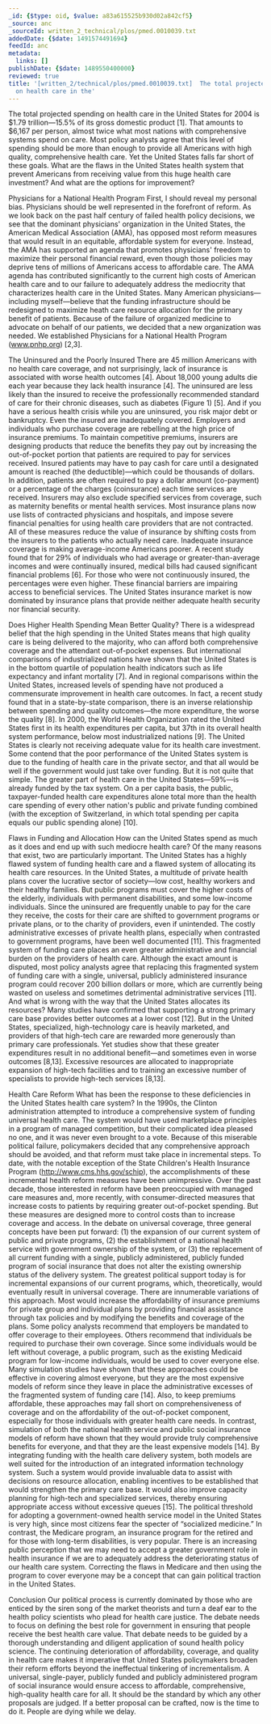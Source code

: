 ```yaml
---
_id: {$type: oid, $value: a83a615525b930d02a842cf5}
_source: anc
_sourceId: written_2_technical/plos/pmed.0010039.txt
addedDate: {$date: 1491574491694}
feedId: anc
metadata:
  links: []
publishDate: {$date: 1489550400000}
reviewed: true
title: '[written_2/technical/plos/pmed.0010039.txt]  The total projected spending
  on health care in the'
---
```

The total projected spending on health care in the <geo  id='6252001'>United States</geo> for 2004 is $1.79
trillion—15.5% of its gross domestic product [1]. That amounts to $6,167 per person, almost
twice what most nations with comprehensive systems spend on care. Most policy analysts
agree that this level of spending should be more than enough to provide all Americans with
high quality, comprehensive health care. Yet the <geo  id='6252001'>United States</geo> falls far short of these
goals. What are the flaws in the <geo  id='6252001'>United States</geo> health system that prevent Americans from
receiving value from this huge health care investment? And what are the options for
improvement?


Physicians for a National Health Program
First, I should reveal my personal bias. Physicians should be well represented in the
forefront of reform. As we look back on the past half century of failed health policy
decisions, we see that the dominant physicians&#x27; organization in the <geo  id='6252001'>United States</geo>, the
American Medical Association (AMA), has opposed most reform measures that would result in
an equitable, affordable system for everyone. Instead, the AMA has supported an agenda that
promotes physicians&#x27; freedom to maximize their personal financial reward, even though those
policies may deprive tens of millions of Americans access to affordable care. The AMA
agenda has contributed significantly to the current high costs of American health care and
to our failure to adequately address the mediocrity that characterizes health care in the
<geo  id='6252001'>United States</geo>.
Many American physicians—including myself—believe that the funding infrastructure should
be redesigned to maximize heath care resource allocation for the primary benefit of
patients. Because of the failure of organized medicine to advocate on behalf of our
patients, we decided that a new organization was needed. We established Physicians for a
National Health Program (www.pnhp.org) [2,3].


The Uninsured and the Poorly Insured
There are 45 million Americans with no health care coverage, and not surprisingly, lack
of insurance is associated with worse health outcomes [4]. About 18,000 young adults die
each year because they lack health insurance [4]. The uninsured are less likely than the
insured to receive the professionally recommended standard of care for their chronic
diseases, such as diabetes (Figure 1) [5]. And if you have a serious health crisis while
you are uninsured, you risk major debt or bankruptcy.
Even the insured are inadequately covered. Employers and individuals who purchase
coverage are rebelling at the high price of insurance premiums. To maintain competitive
premiums, insurers are designing products that reduce the benefits they pay out by
increasing the out-of-pocket portion that patients are required to pay for services
received. Insured patients may have to pay cash for care until a designated amount is
reached (the deductible)—which could be thousands of dollars. In addition, patients are
often required to pay a dollar amount (co-payment) or a percentage of the charges
(coinsurance) each time services are received.
Insurers may also exclude specified services from coverage, such as maternity benefits
or mental health services. Most insurance plans now use lists of contracted physicians and
hospitals, and impose severe financial penalties for using health care providers that are
not contracted. All of these measures reduce the value of insurance by shifting costs from
the insurers to the patients who actually need care.
Inadequate insurance coverage is making average-income Americans poorer. A recent study
found that for 29% of individuals who had average or greater-than-average incomes and were
continually insured, medical bills had caused significant financial problems [6]. For those
who were not continuously insured, the percentages were even higher. These financial
barriers are impairing access to beneficial services. The <geo  id='6252001'>United States</geo> insurance market is
now dominated by insurance plans that provide neither adequate health security nor
financial security.


Does Higher Health Spending Mean Better Quality?
There is a widespread belief that the high spending in the <geo  id='6252001'>United States</geo> means that high
quality care is being delivered to the majority, who can afford both comprehensive coverage
and the attendant out-of-pocket expenses. But international comparisons of industrialized
nations have shown that the <geo  id='6252001'>United States</geo> is in the bottom quartile of population health
indicators such as life expectancy and infant mortality [7]. And in regional comparisons
within the <geo  id='6252001'>United States</geo>, increased levels of spending have not produced a commensurate
improvement in health care outcomes. In fact, a recent study found that in a state-by-state
comparison, there is an inverse relationship between spending and quality outcomes—the more
expenditure, the worse the quality [8].
In 2000, the World Health Organization rated the <geo  id='6252001'>United States</geo> first in its health
expenditures per capita, but 37th in its overall health system performance, below most
industrialized nations [9]. The <geo  id='6252001'>United States</geo> is clearly not receiving adequate value for
its health care investment.
Some contend that the poor performance of the <geo  id='6252001'>United States</geo> system is due to the funding
of health care in the private sector, and that all would be well if the government would
just take over funding. But it is not quite that simple. The greater part of health care in
the United States—59%—is already funded by the tax system. On a per capita basis, the
public, taxpayer-funded health care expenditures alone total more than the health care
spending of every other nation&#x27;s public and private funding combined (with the exception of
<geo  id='2658434'>Switzerland</geo>, in which total spending per capita equals our public spending alone) [10].


Flaws in Funding and Allocation
How can the <geo  id='6252001'>United States</geo> spend as much as it does and end up with such mediocre health
care? Of the many reasons that exist, two are particularly important. The <geo  id='6252001'>United States</geo> has
a highly flawed system of funding health care and a flawed system of allocating its health
care resources.
In the <geo  id='6252001'>United States</geo>, a multitude of private health plans cover the lucrative sector of
society—low cost, healthy workers and their healthy families. But public programs must
cover the higher costs of the elderly, individuals with permanent disabilities, and some
low-income individuals. Since the uninsured are frequently unable to pay for the care they
receive, the costs for their care are shifted to government programs or private plans, or
to the charity of providers, even if unintended. The costly administrative excesses of
private health plans, especially when contrasted to government programs, have been well
documented [11]. This fragmented system of funding care places an even greater
administrative and financial burden on the providers of health care. Although the exact
amount is disputed, most policy analysts agree that replacing this fragmented system of
funding care with a single, universal, publicly administered insurance program could
recover 200 billion dollars or more, which are currently being wasted on useless and
sometimes detrimental administrative services [11].
And what is wrong with the way that the <geo  id='6252001'>United States</geo> allocates its resources? Many
studies have confirmed that supporting a strong primary care base provides better outcomes
at a lower cost [12]. But in the <geo  id='6252001'>United States</geo>, specialized, high-technology care is
heavily marketed, and providers of that high-tech care are rewarded more generously than
primary care professionals. Yet studies show that these greater expenditures result in no
additional benefit—and sometimes even in worse outcomes [8,13]. Excessive resources are
allocated to inappropriate expansion of high-tech facilities and to training an excessive
number of specialists to provide high-tech services [8,13].


Health Care Reform
What has been the response to these deficiencies in the <geo  id='6252001'>United States</geo> health care
system? In the 1990s, the Clinton administration attempted to introduce a comprehensive
system of funding universal health care. The system would have used marketplace principles
in a program of managed competition, but their complicated idea pleased no one, and it was
never even brought to a vote. Because of this miserable political failure, policymakers
decided that any comprehensive approach should be avoided, and that reform must take place
in incremental steps. To date, with the notable exception of the State Children&#x27;s Health
Insurance Program (http://www.cms.hhs.gov/schip), the accomplishments of these incremental
health reform measures have been unimpressive.
Over the past decade, those interested in reform have been preoccupied with managed care
measures and, more recently, with consumer-directed measures that increase costs to
patients by requiring greater out-of-pocket spending. But these measures are designed more
to control costs than to increase coverage and access. In the debate on universal coverage,
three general concepts have been put forward: (1) the expansion of our current system of
public and private programs, (2) the establishment of a national health service with
government ownership of the system, or (3) the replacement of all current funding with a
single, publicly administered, publicly funded program of social insurance that does not
alter the existing ownership status of the delivery system.
The greatest political support today is for incremental expansions of our current
programs, which, theoretically, would eventually result in universal coverage. There are
innumerable variations of this approach. Most would increase the affordability of insurance
premiums for private group and individual plans by providing financial assistance through
tax policies and by modifying the benefits and coverage of the plans. Some policy analysts
recommend that employers be mandated to offer coverage to their employees. Others recommend
that individuals be required to purchase their own coverage. Since some individuals would
be left without coverage, a public program, such as the existing Medicaid program for
low-income individuals, would be used to cover everyone else. Many simulation studies have
shown that these approaches could be effective in covering almost everyone, but they are
the most expensive models of reform since they leave in place the administrative excesses
of the fragmented system of funding care [14]. Also, to keep premiums affordable, these
approaches may fall short on comprehensiveness of coverage and on the affordability of the
out-of-pocket component, especially for those individuals with greater health care
needs.
In contrast, simulation of both the national health service and public social insurance
models of reform have shown that they would provide truly comprehensive benefits for
everyone, and that they are the least expensive models [14]. By integrating funding with
the health care delivery system, both models are well suited for the introduction of an
integrated information technology system. Such a system would provide invaluable data to
assist with decisions on resource allocation, enabling incentives to be established that
would strengthen the primary care base. It would also improve capacity planning for
high-tech and specialized services, thereby ensuring appropriate access without excessive
queues [15].
The political threshold for adopting a government-owned health service model in the
<geo  id='6252001'>United States</geo> is very high, since most citizens fear the specter of “socialized medicine.”
In contrast, the Medicare program, an insurance program for the retired and for those with
long-term disabilities, is very popular. There is an increasing public perception that we
may need to accept a greater government role in health insurance if we are to adequately
address the deteriorating status of our health care system. Correcting the flaws in
Medicare and then using the program to cover everyone may be a concept that can gain
political traction in the <geo  id='6252001'>United States</geo>.


Conclusion
Our political process is currently dominated by those who are enticed by the siren song
of the market theorists and turn a deaf ear to the health policy scientists who plead for
health care justice. The debate needs to focus on defining the best role for government in
ensuring that people receive the best health care value. That debate needs to be guided by
a thorough understanding and diligent application of sound health policy science.
The continuing deterioration of affordability, coverage, and quality in health care
makes it imperative that <geo  id='6252001'>United States</geo> policymakers broaden their reform efforts beyond the
ineffectual tinkering of incrementalism. A universal, single-payer, publicly funded and
publicly administered program of social insurance would ensure access to affordable,
comprehensive, high-quality health care for all. It should be the standard by which any
other proposals are judged. If a better proposal can be crafted, now is the time to do it.
People are dying while we delay.